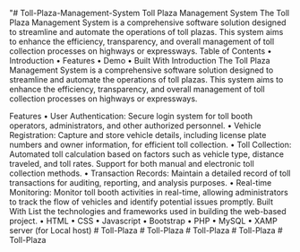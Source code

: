 "# Toll-Plaza-Management-System
Toll Plaza Management System
The Toll Plaza Management System is a comprehensive software solution designed to streamline and automate the operations of toll plazas. This system aims to enhance the efficiency, transparency, and overall management of toll collection processes on highways or expressways.
Table of Contents
•	Introduction
•	Features
•	Demo
•	Built With
Introduction
The Toll Plaza Management System is a comprehensive software solution designed to streamline and automate the operations of toll plazas. This system aims to enhance the efficiency, transparency, and overall management of toll collection processes on highways or expressways.

Features
•	User Authentication: Secure login system for toll booth operators, administrators, and other authorized personnel.
•	Vehicle Registration: Capture and store vehicle details, including license plate numbers and owner information, for efficient toll collection.
•	Toll Collection: Automated toll calculation based on factors such as vehicle type, distance traveled, and toll rates. Support for both manual and electronic toll collection methods.
•	Transaction Records: Maintain a detailed record of toll transactions for auditing, reporting, and analysis purposes.
•	Real-time Monitoring: Monitor toll booth activities in real-time, allowing administrators to track the flow of vehicles and identify potential issues promptly.
Built With
List the technologies and frameworks used in building the web-based project.
•	HTML
•	CSS
•	Javascript
•	Bootstrap
•	PHP
•	MySQL
•	XAMP server (for Local host)
#   T o l l - P l a z a  
 #   T o l l - P l a z a  
 #   T o l l - P l a z a  
 #   T o l l - P l a z a  
 #   T o l l - P l a z a  
 